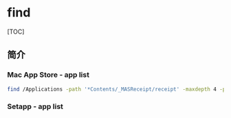 # find

[TOC]

## 简介

### Mac App Store - app list

```bash
find /Applications -path '*Contents/_MASReceipt/receipt' -maxdepth 4 -print |\sed 's#.app/Contents/_MASReceipt/receipt#.app#g; s#/Applications/##'
```
### Setapp - app list

